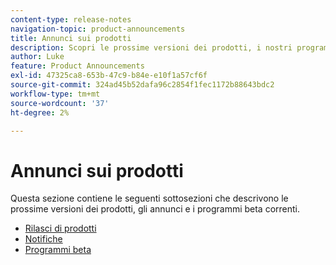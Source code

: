 ```yaml
---
content-type: release-notes
navigation-topic: product-announcements
title: Annunci sui prodotti
description: Scopri le prossime versioni dei prodotti, i nostri programmi beta attuali o gli annunci.
author: Luke
feature: Product Announcements
exl-id: 47325ca8-653b-47c9-b84e-e10f1a57cf6f
source-git-commit: 324ad45b52dafa96c2854f1fec1172b88643bdc2
workflow-type: tm+mt
source-wordcount: '37'
ht-degree: 2%

---
```


# Annunci sui prodotti

Questa sezione contiene le seguenti sottosezioni che descrivono le prossime versioni dei prodotti, gli annunci e i programmi beta correnti.

* [Rilasci di prodotti](../product-announcements/product-releases/product-releases.md)
* [Notifiche](../product-announcements/announcements/announcements.md)
* [Programmi beta](../product-announcements/betas/betas.md)
